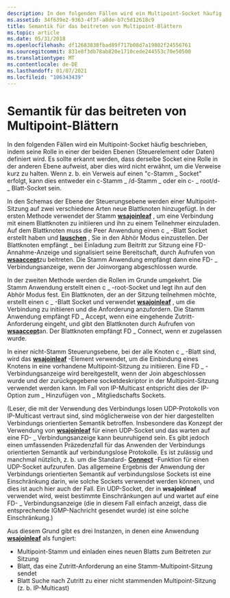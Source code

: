 ```yaml
---
description: In den folgenden Fällen wird ein Multipoint-Socket häufig beschrieben, indem seine Rolle in einer der beiden Ebenen (Steuerelement oder Daten) definiert wird.
ms.assetid: 34f639e2-9363-4f3f-a8de-b7c5d12618c9
title: Semantik für das beitreten von Multipoint-Blättern
ms.topic: article
ms.date: 05/31/2018
ms.openlocfilehash: df12683838fbad89f717b08d7a19802f24556761
ms.sourcegitcommit: 831e8f3db78ab820e1710cede244553c70e50500
ms.translationtype: MT
ms.contentlocale: de-DE
ms.lasthandoff: 01/07/2021
ms.locfileid: "106343439"
---
```

# <a name="semantics-for-joining-multipoint-leaves"></a>Semantik für das beitreten von Multipoint-Blättern

In den folgenden Fällen wird ein Multipoint-Socket häufig beschrieben, indem seine Rolle in einer der beiden Ebenen (Steuerelement oder Daten) definiert wird. Es sollte erkannt werden, dass derselbe Socket eine Rolle in der anderen Ebene aufweist, aber dies wird nicht erwähnt, um die Verweise kurz zu halten. Wenn z. b. ein Verweis auf einen "c-Stamm \_ Socket" erfolgt, kann dies entweder ein c-Stamm \_ /d-Stamm \_ oder ein c- \_ root/d- \_ Blatt-Socket sein.

In den Schemas der Ebene der Steuerungsebene werden einer Multipoint-Sitzung auf zwei verschiedene Arten neue Blattknoten hinzugefügt. In der ersten Methode verwendet der Stamm [**wsajoinleaf**](/windows/desktop/api/Winsock2/nf-winsock2-wsajoinleaf) , um eine Verbindung mit einem Blattknoten zu initiieren und ihn zu einem Teilnehmer einzuladen. Auf dem Blattknoten muss die Peer Anwendung einen c \_ -Blatt Socket erstellt haben und [**lauschen**](/windows/desktop/api/Winsock2/nf-winsock2-listen) , Sie in den Abhör Modus einzustellen. Der Blattknoten empfängt \_ bei Einladung zum Beitritt zur Sitzung eine FD-Annahme-Anzeige und signalisiert seine Bereitschaft, durch Aufrufen von [**wsaaccept**](/windows/desktop/api/Winsock2/nf-winsock2-wsaaccept)zu beitreten. Die Stamm Anwendung empfängt dann eine FD- \_ Verbindungsanzeige,  wenn der Joinvorgang abgeschlossen wurde.

In der zweiten Methode werden die Rollen im Grunde umgekehrt. Die Stamm Anwendung erstellt einen c \_ -root-Socket und legt ihn auf den Abhör Modus fest. Ein Blattknoten, der an der Sitzung teilnehmen möchte, erstellt einen c \_ -Blatt Socket und verwendet [**wsajoinleaf**](/windows/desktop/api/Winsock2/nf-winsock2-wsajoinleaf) , um die Verbindung zu initiieren und die Anforderung anzufordern. Die Stamm Anwendung empfängt FD \_ Accept, wenn eine eingehende Zutritt-Anforderung eingeht, und gibt den Blattknoten durch Aufrufen von [**wsaaccept**](/windows/desktop/api/Winsock2/nf-winsock2-wsaaccept)an. Der Blattknoten empfängt FD \_ Connect, wenn er zugelassen wurde.

In einer nicht-Stamm Steuerungsebene, bei der alle Knoten c \_ -Blatt sind, wird das [**wsajoinleaf**](/windows/desktop/api/Winsock2/nf-winsock2-wsajoinleaf) -Element verwendet, um die Einbindung eines Knotens in eine vorhandene Multipoint-Sitzung zu initiieren. Eine FD \_ -Verbindungsanzeige wird bereitgestellt, wenn der Join abgeschlossen wurde und der zurückgegebene socketdeskriptor in der Multipoint-Sitzung verwendet werden kann. Im Fall von IP-Multicast entspricht dies der IP-Option zum \_ Hinzufügen von \_ Mitgliedschafts Sockets.

(Leser, die mit der Verwendung des Verbindungs losen UDP-Protokolls von IP-Multicast vertraut sind, sind möglicherweise von der hier dargestellten Verbindungs orientierten Semantik betroffen. Insbesondere das Konzept der Verwendung von [**wsajoinleaf**](/windows/desktop/api/Winsock2/nf-winsock2-wsajoinleaf) für einen UDP-Socket und das warten auf eine FD- \_ Verbindungsanzeige kann beunruhigend sein. Es gibt jedoch einen umfassenden Präzedenzfall für das Anwenden der Verbindungs orientierten Semantik auf verbindungslose Protokolle. Es ist zulässig und manchmal nützlich, z. b. um die Standard- [**Connect**](/windows/desktop/api/Winsock2/nf-winsock2-connect) -Funktion für einen UDP-Socket aufzurufen. Das allgemeine Ergebnis der Anwendung der Verbindungs orientierten Semantik auf verbindungslose Sockets ist eine Einschränkung darin, wie solche Sockets verwendet werden können, und dies ist auch hier auch der Fall. Ein UDP-Socket, der in **wsajoinleaf** verwendet wird, weist bestimmte Einschränkungen auf und wartet auf eine FD- \_ Verbindungsanzeige (die in diesem Fall einfach anzeigt, dass die entsprechende IGMP-Nachricht gesendet wurde) ist eine solche Einschränkung.)

Aus diesem Grund gibt es drei Instanzen, in denen eine Anwendung [**wsajoinleaf**](/windows/desktop/api/Winsock2/nf-winsock2-wsajoinleaf) als fungiert:

-   Multipoint-Stamm und einladen eines neuen Blatts zum Beitreten zur Sitzung
-   Blatt, das eine Zutritt-Anforderung an eine Stamm-Multipoint-Sitzung sendet
-   Blatt Suche nach Zutritt zu einer nicht stammenden Multipoint-Sitzung (z. b. IP-Multicast)

 

 



